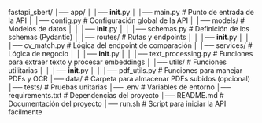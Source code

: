fastapi_sbert/
│── app/
│   │── __init__.py
│   │── main.py  # Punto de entrada de la API
│   │── config.py  # Configuración global de la API
│   │── models/  # Modelos de datos
│   │   │── __init__.py
│   │   │── schemas.py  # Definición de los schemas (Pydantic)
│   │── routes/  # Rutas y endpoints
│   │   │── __init__.py
│   │   │── cv_match.py  # Lógica del endpoint de comparación
│   │── services/  # Lógica de negocio
│   │   │── __init__.py
│   │   │── text_processing.py  # Funciones para extraer texto y procesar embeddings
│   │── utils/  # Funciones utilitarias
│   │   │── __init__.py
│   │   │── pdf_utils.py  # Funciones para manejar PDFs y OCR
│── data/  # Carpeta para almacenar PDFs subidos (opcional)
│── tests/  # Pruebas unitarias
│── .env  # Variables de entorno
│── requirements.txt  # Dependencias del proyecto
│── README.md  # Documentación del proyecto
│── run.sh  # Script para iniciar la API fácilmente
